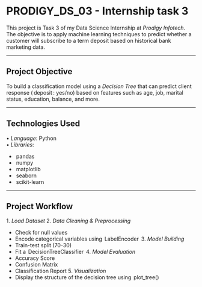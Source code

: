 # PRODIGY_DS_03 - Internship task 3 


This project is Task 3 of my Data Science Internship at *Prodigy Infotech*. The objective is to apply machine learning techniques to predict whether a customer will subscribe to a term deposit based on historical bank marketing data.

---

## Project Objective

To build a classification model using a *Decision Tree* that can predict client response (⁠ deposit ⁠: yes/no) based on features such as age, job, marital status, education, balance, and more.

---

## Technologies Used

•⁠  ⁠*Language*: Python  
•⁠  ⁠*Libraries*:
  - ⁠ pandas ⁠
  - ⁠ numpy ⁠
  - ⁠ matplotlib ⁠
  - ⁠ seaborn ⁠
  - ⁠ scikit-learn ⁠

---

## Project Workflow

1.⁠ ⁠*Load Dataset*
2.⁠ ⁠*Data Cleaning & Preprocessing*
   - Check for null values
   - Encode categorical variables using ⁠ LabelEncoder ⁠
3.⁠ ⁠*Model Building*
   - Train-test split (70-30)
   - Fit a ⁠ DecisionTreeClassifier ⁠
4.⁠ ⁠*Model Evaluation*
   - Accuracy Score
   - Confusion Matrix
   - Classification Report
5.⁠ ⁠*Visualization*
   - Display the structure of the decision tree using ⁠ plot_tree() ⁠

